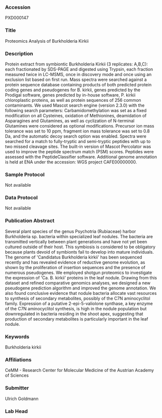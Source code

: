 ### Accession
PXD000147

### Title
Proteomics Analysis of Burkholderia Kirkii

### Description
Protein extract from symbiontic Burkholderia Kirkii (3 replicates: A,B,C): each fractionated by SDS-PAGE and digested using Trypsin, each fraction measured twice in LC-MSMS, once in discovery mode and once using an exclusion list based on first run. Mass spectra were searched against a protein sequence database containing products of both predicted protein coding genes and pseudogenes for B. kirkii, genes predicted by the Prodigal software, genes predicted by in-house software, P. kirkii chloroplastic proteins, as well as protein sequences of 256 common contaminants. We used Mascot search engine (version 2.3.0) with the following search parameters: Carbamidomethylation was set as a fixed modification on all Cysteines, oxidation of Methionines, deamidation of Asparagines and Glutamines, as well as cyclization of N-terminal Glutamines were considered as optional modifications. Precursor ion mass tolerance was set to 10 ppm, fragment ion mass tolerance was set to 0.8 Da, and the automatic decoy search option was enabled. Spectra were searched for a match to fully-tryptic and semi-tryptic peptides with up to two missed cleavage sites. The built-in version of Mascot Percolator was used to improve the peptide spectrum match (PSM) scores. Peptides were assessed with the PeptideClassifier software. Additional genome annotation is held at ENA under the accession: WGS project CAFE00000000.

### Sample Protocol
Not available

### Data Protocol
Not available

### Publication Abstract
Several plant species of the genus Psychotria (Rubiaceae) harbor Burkholderia sp. bacteria within specialized leaf nodules. The bacteria are transmitted vertically between plant generations and have not yet been cultured outside of their host. This symbiosis is considered to be obligatory because plants devoid of symbionts fail to develop into mature individuals. The genome of 'Candidatus Burkholderia kirkii' has been sequenced recently and has revealed evidence of reductive genome evolution, as shown by the proliferation of insertion sequences and the presence of numerous pseudogenes. We employed shotgun proteomics to investigate the expression of 'Ca. B. kirkii' proteins in the leaf nodule. Drawing from this dataset and refined comparative genomics analyses, we designed a new pseudogene prediction algorithm and improved the genome annotation. We also found conclusive evidence that nodule bacteria allocate vast resources to synthesis of secondary metabolites, possibly of the C7N aminocyclitol family. Expression of a putative 2-epi-5-valiolone synthase, a key enzyme of the C7N aminocyclitol synthesis, is high in the nodule population but downregulated in bacteria residing in the shoot apex, suggesting that production of secondary metabolites is particularly important in the leaf nodule.

### Keywords
Burkholderia kirkii

### Affiliations
CeMM - Research Center for Molecular Medicine of the Austrian Academy of Sciences

### Submitter
Ulrich Goldmann

### Lab Head



